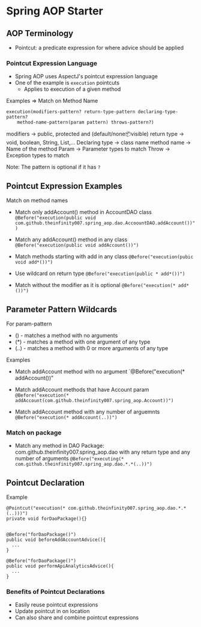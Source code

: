 # Spring AOP Starter


## AOP Terminology

* Pointcut: a predicate expression for where advice should be applied


### Pointcut Expression Language
* Spring AOP uses AspectJ's pointcut expression language
* One of the example is `execution` pointcuts
  * Applies to execution of a given method


Examples
=> Match on Method Name

```
execution(modifiers-pattern? return-type-pattern declaring-type-pattern?
    method-name-pattern(param pattern) throws-pattern?)
```   
modifiers -> public, protected and (default/none:package:visible)
return type -> void, boolean, String, List<Customer>,...
Declaring type -> class name
method name -> Name of the method
Param -> Parameter types to match
Throw -> Exception types to match

Note: The pattern is optional if it has `?`

## Pointcut Expression Examples
Match on method names
* Match only addAccount() method in AccountDAO class
`
@Before("execution(public void com.github.theinfinity007.spring_aop.dao.AccoountDAO.addAccount())")
`

* Match any addAccount() method in any class
`@Before("execution(public void addAccount())")`

* Match methods starting with add in any class
`@Before("execution(pubic void add*())")`

* Use wildcard on return type
`@Before("execution(public * add*())")`

* Match without the modifier as it is optional
`@Before("execution(* add*())")`

## Parameter Pattern Wildcards
For param-pattern
* () - matches a method with no arguments
* (*) - matches a method with one argument of any type
* (..) - matches a method with 0 or more arguments of any type

Examples
* Match addAccount method with no argument
`@Before("execution(* addAccount())"
* Match addAccount methods that have Account param
  `@Before("execution(* addAccount(com.github.theinfinity007.spring_aop.Account))")`

* Match addAccount method with any number of arguemnts
  `@Before("execution(* addAccount(..))")`

### Match on package
* Match any method in DAO Package: com.github.theinfinity007.spring_aop.dao with any return type and any number of arguments
`@Before("executing(* com.github.theinfinity007.spring_aop.dao.*.*(..))")`


## Pointcut Declaration

Example
```
@Pointcut("execution(* com.github.theinfinity007.spring_aop.dao.*.*(..)))")
private void forDaoPackage(){}


@Before("forDaoPackage()")
public void beforeAddAccountAdvice(){
  ...
}

@Before("forDaoPackage()")
public void performApiAnalyticsAdvice(){
  ...
}
```

### Benefits of Pointcut Declarations
* Easily reuse pointcut expressions
* Update pointcut in on location
* Can also share and combine pointcut expressions

